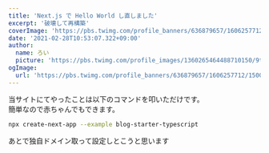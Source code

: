 ```yaml
---
title: 'Next.js で Hello World し直しました'
excerpt: '破壊して再構築'
coverImage: 'https://pbs.twimg.com/profile_banners/636879657/1606257712/1500x500'
date: '2021-02-28T10:53:07.322+09:00'
author:
  name: ろい
  picture: 'https://pbs.twimg.com/profile_images/1360265464488710150/9tFz-ycm_400x400.jpg'
ogImage:
  url: 'https://pbs.twimg.com/profile_banners/636879657/1606257712/1500x500'
---
```


当サイトにてやったことは以下のコマンドを叩いただけです。  
簡単なので赤ちゃんでもできます。

```bash
npx create-next-app --example blog-starter-typescript
```

あとで独自ドメイン取って設定しとこうと思います